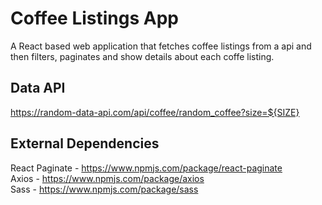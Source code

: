# Coffee Listings App

A React based web application that fetches coffee listings from a api and then filters, paginates and show details about each coffe listing.

## Data API
https://random-data-api.com/api/coffee/random_coffee?size=${SIZE}

## External Dependencies
React Paginate - https://www.npmjs.com/package/react-paginate \
Axios          - https://www.npmjs.com/package/axios \
Sass           - https://www.npmjs.com/package/sass
